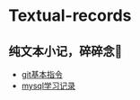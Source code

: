 # Textual-records

## 纯文本小记，碎碎念🍃

* [git基本指令]
* [mysql学习记录]

[git基本指令]: ./about-git/
[mysql学习记录]: ./about-mysql/